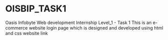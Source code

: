 # OISBIP_TASK1
Oasis Infobyte Web development Internship Level_1 - Task 1  This is an e-commerce website login page which is designed and developed using html and css website link 
